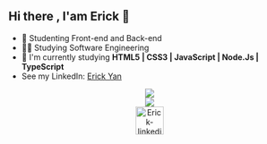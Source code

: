 ## Hi there , I'am Erick 👋 

- 🔭 Studenting Front-end and Back-end
- 👨‍💻 Studying Software Engineering
- 🌱 I'm currently studying **HTML5 | CSS3 | JavaScript | Node.Js | TypeScript**
- See my LinkedIn: [Erick Yan](https://www.linkedin.com/in/erick-yan-carvalho-b2aa5b226/)


<div align="center">
  <a href="https://github.com/deverickbr">
  <img heigth=180em src="https://github-readme-stats.vercel.app/api?username=DevErickBR&show_icons=true&theme=merko"/><br>
  <img heigth=180em src="https://github-readme-stats.vercel.app/api/top-langs/?username=anuraghazra&layout=compact&theme=dark"/>
</div>
 
<div align="center">
  <a href=https://www.linkedin.com/in/erick-yan-carvalho-b2aa5b226>
    <img align="center" alt="Erick-linkedin" heigth="50" width="50" src="https://cdn.jsdelivr.net/gh/devicons/devicon/icons/linkedin/linkedin-original.svg" />
  </a>
</div>
  
